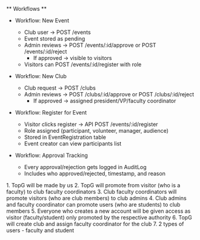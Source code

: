 ** Workflows **

-   Workflow: New Event

    -   Club user -> POST /events
    -   Event stored as pending
    -   Admin reviews -> POST /events/:id/approve or POST /events/:id/reject
        -   If approved -> visible to visitors
    -   Visitors can POST /events/:id/register with role

-   Workflow: New Club

    -   Club request -> POST /clubs
    -   Admin reviews -> POST /clubs/:id/approve or POST /clubs/:id/reject
        -   If approved -> assigned president/VP/faculty coordinator

-   Workflow: Register for Event

    -   Visitor clicks register -> API POST /events/:id/register
    -   Role assigned (participant, volunteer, manager, audience)
    -   Stored in EventRegistration table
    -   Event creator can view participants list

-   Workflow: Approval Tracking
    -   Every approval/rejection gets logged in AuditLog
    -   Includes who approved/rejected, timestamp, and reason

1.⁠ ⁠TopG will be made by us
2.⁠ ⁠⁠TopG will promote from visitor (who is a faculty) to club faculty coordinators
3.⁠ ⁠⁠Club faculty coordinators will promote visitors (who are club members) to club admins
4.⁠ ⁠⁠Club admins and faculty coordinator can promote users (who are students) to club members
5.⁠ ⁠⁠Everyone who creates a new account will be given access as visitor (faculty/student) only promoted by the respective authority
6.⁠ ⁠TopG will create club and assign faculty coordinator for the club
7.⁠ ⁠⁠2 types of users - faculty and student
